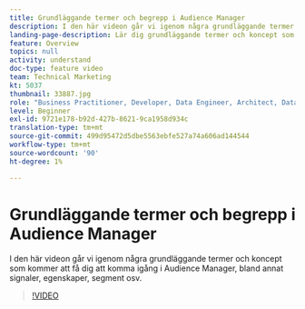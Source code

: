 ```yaml
---
title: Grundläggande termer och begrepp i Audience Manager
description: I den här videon går vi igenom några grundläggande termer och koncept som kommer att få dig att komma igång i Audience Manager, bland annat signaler, egenskaper, segment osv.
landing-page-description: Lär dig grundläggande termer och koncept som kommer att hjälpa dig att komma igång i Audience Manager, inklusive signaler, egenskaper, segment med mera.
feature: Overview
topics: null
activity: understand
doc-type: feature video
team: Technical Marketing
kt: 5037
thumbnail: 33887.jpg
role: "Business Practitioner, Developer, Data Engineer, Architect, Data Architect, Administrator, Leader"
level: Beginner
exl-id: 9721e178-b92d-427b-8621-9ca1958d934c
translation-type: tm+mt
source-git-commit: 499d95472d5dbe5563ebfe527a74a606ad144544
workflow-type: tm+mt
source-wordcount: '90'
ht-degree: 1%

---
```


# Grundläggande termer och begrepp i Audience Manager

I den här videon går vi igenom några grundläggande termer och koncept som kommer att få dig att komma igång i Audience Manager, bland annat signaler, egenskaper, segment osv.

>[!VIDEO](https://video.tv.adobe.com/v/33887/?quality=12)

